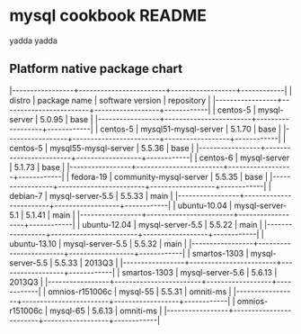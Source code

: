 mysql cookbook README
=====================

yadda yadda

Platform native package chart
-----------------------------

|-----------------+------------------------+------------------+------------|
| distro          | package name           | software version | repository |
|-----------------+------------------------+------------------+------------|
| centos-5        | mysql-server           |           5.0.95 | base       |
|-----------------+------------------------+------------------+------------|
| centos-5        | mysql51-mysql-server   |           5.1.70 | base       |
|-----------------+------------------------+------------------+------------|
| centos-5        | mysql55-mysql-server   |           5.5.36 | base       |
|-----------------+------------------------+------------------+------------|
| centos-6        | mysql-server           |           5.1.73 | base       |
|-----------------+------------------------+------------------+------------|
| fedora-19       | community-mysql-server |           5.5.35 | base       |
|-----------------+------------------------+------------------+------------|
| debian-7        | mysql-server-5.5       |           5.5.33 | main       |
|-----------------+------------------------+------------------+------------|
| ubuntu-10.04    | mysql-server-5.1       |           5.1.41 | main       |
|-----------------+------------------------+------------------+------------|
| ubuntu-12.04    | mysql-server-5.5       |           5.5.22 | main       |
|-----------------+------------------------+------------------+------------|
| ubuntu-13.10    | mysql-server-5.5       |           5.5.32 | main       |
|-----------------+------------------------+------------------+------------|
| smartos-1303    | mysql-server-5.5       |           5.5.33 | 2013Q3     |
|-----------------+------------------------+------------------+------------|
| smartos-1303    | mysql-server-5.6       |           5.6.13 | 2013Q3     |
|-----------------+------------------------+------------------+------------|
| omnios-r151006c | mysql-55               |           5.5.31 | omniti-ms  |
|-----------------+------------------------+------------------+------------|
| omnios-r151006c | mysql-65               |           5.6.13 | omniti-ms  |
|-----------------+------------------------+------------------+------------|


